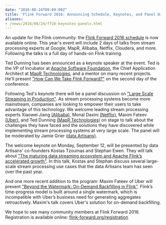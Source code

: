 ```yaml
---
date: "2016-08-24T09:00:00Z"
title: 'Flink Forward 2016: Announcing Schedule, Keynotes, and Panel Discussion'
aliases:
- /news/2016/08/24/ff16-keynotes-panels.html
---
```


<p>An update for the Flink community: the <a href="http://flink-forward.org/kb_day/day-1/">Flink Forward 2016 schedule</a> is now available online. This year's event will include 2 days of talks from stream processing experts at Google, MapR, Alibaba, Netflix, Cloudera, and more. Following the talks is a full day of hands-on Flink training.</p>

<p>Ted Dunning has been announced as a keynote speaker at the event. Ted is the VP of Incubator at <a href="http://www.apache.org">Apache Software Foundation</a>, the Chief Application Architect at <a href="http://www.mapr.com">MapR Technologies</a>, and a mentor on many recent projects. He'll present <a href="http://flink-forward.org/kb_sessions/keynote-tba/">"How Can We Take Flink Forward?"</a> on the second day of the conference.</p>

<p>Following Ted's keynote there will be a panel discussion on <a href="http://flink-forward.org/kb_sessions/panel-large-scale-streaming-in-production/">"Large Scale Streaming in Production"</a>. As stream processing systems become more mainstream, companies are looking to empower their users to take advantage of this technology. We welcome leading stream processing experts Xiaowei Jiang <a href="http://www.alibaba.com">(Alibaba)</a>, Monal Daxini <a href="http://www.netflix.com">(Netflix)</a>, Maxim Fateev <a href="http://www.uber.com">(Uber)</a>, and Ted Dunning <a href="http://www.mapr.com">(MapR Technologies)</a> on stage to talk about the challenges they have faced and the solutions they have discovered while implementing stream processing systems at very large scale. The panel will be moderated by Jamie Grier <a href="http://www.data-artisans.com">(data Artisans)</a>.</p>

<p>The welcome keynote on Monday, September 12, will be presented by data Artisans' co-founders Kostas Tzoumas and Stephan Ewen. They will talk about <a href="http://flink-forward.org/kb_sessions/keynote-tba-2/">"The maturing data streaming ecosystem and Apache Flink’s accelerated growth"</a>. In this talk, Kostas and Stephan discuss several large-scale stream processing use cases that the data Artisans team has seen over the past year.</p>

<p>And one more recent addition to the program: Maxim Fateev of Uber will present <a href="http://flink-forward.org/kb_sessions/beyond-the-watermark-on-demand-backfilling-in-flink/">"Beyond the Watermark: On-Demand Backfilling in Flink"</a>. Flink’s time-progress model is built around a single watermark, which is incompatible with Uber’s business need for generating aggregates retroactively. Maxim's talk covers Uber's solution for on-demand backfilling.</p>

<p>We hope to see many community members at Flink Forward 2016. Registration is available online: <a href="http://flink-forward.org/registration/">flink-forward.org/registration</a>
